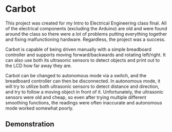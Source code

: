 # Carbot


This project was created for my Intro to Electrical Engineering class final. All of the electrical components (excluding the Arduino) are old and were found around the class so there were a lot of problems putting everything together and fixing malfunctioning hardware. Regardless, the project was a success. 


Carbot is capable of being driven manually with a simple breadboard controller and supports moving forward/backwards and rotating left/right. It can also use both its ultrasonic sensors to detect objects and print out to the LCD how far away they are. 


Carbot can be changed to autonomous mode via a switch, and the breadboard controller can then be disconnected. In autonomous mode, it will try to utilize both ultrasonic sensors to detect distance and direction, and try to follow a moving object in front of it. Unfortunately, the ultrasonic sensors were old and cheap, so even after trying multiple different smoothing functions, the readings were often inaccurate and autonomous mode worked somewhat poorly.


## Demonstration




